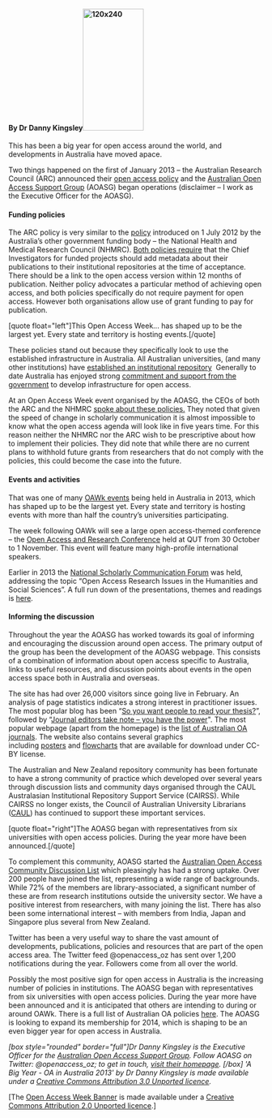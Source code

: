 <html><body><div>

<div>

<h4>By Dr Danny Kingsley<a href="http://creativecommons.org.nz/wp-content/uploads/2013/10/120x240.jpg"><img class="alignright size-full wp-image-4722" alt="120x240" src="http://creativecommons.org.nz/wp-content/uploads/2013/10/120x240.jpg" width="120" height="240"></a></h4>

This has been a big year for open access around the world, and developments in Australia have moved apace.



Two things happened on the first of January 2013 – the Australian Research Council (ARC) announced their <a href="http://www.arc.gov.au/applicants/open_access.htm" target="_blank">open access policy</a> and the <a href="http://aoasg.org.au" target="_blank">Australian Open Access Support Group</a> (AOASG) began operations (disclaimer – I work as the Executive Officer for the AOASG).

<h4>Funding policies</h4>

The ARC policy is very similar to the <a href="http://www.nhmrc.gov.au/grants/policy/dissemination-research-findings" target="_blank">policy</a> introduced on 1 July 2012 by the Australia’s other government funding body – the National Health and Medical Research Council (NHMRC). <a href="http://aoasg.org.au/resources/comparison-of-arc-nhmrc-policies/" target="_blank">Both policies require</a> that the Chief Investigators for funded projects should add metadata about their publications to their institutional repositories at the time of acceptance. There should be a link to the open access version within 12 months of publication. Neither policy advocates a particular method of achieving open access, and both policies specifically do not require payment for open access. However both organisations allow use of grant funding to pay for publication.



[quote float="left"]This Open Access Week... has shaped up to be the largest yet. Every state and territory is hosting events.[/quote]



These policies stand out because they specifically look to use the established infrastructure in Australia. All Australian universities, (and many other institutions) have <a href="http://aoasg.org.au/open-access-repositories-at-australian-institutions/." target="_blank">established an institutional repository</a>  Generally to date Australia has enjoyed strong <a href="http://aoasg.org.au/2013/03/19/centrally-supported-open-access-initiatives-in-australia/" target="_blank">commitment and support from the government</a> to develop infrastructure for open access.



At an Open Access Week event organised by the AOASG, the CEOs of both the ARC and the NHMRC <a href="https://www.youtube.com/watch?v=2Kcj8j3LyBQ" target="_blank">spoke about these policies.</a> They noted that given the speed of change in scholarly communication it is almost impossible to know what the open access agenda will look like in five years time. For this reason neither the NHMRC nor the ARC wish to be prescriptive about how to implement their policies. They did note that while there are no current plans to withhold future grants from researchers that do not comply with the policies, this could become the case into the future.

<h4>Events and activities</h4>

That was one of many <a href="http://aoasg.org.au/oawk-events-2013/" target="_blank">OAWk events</a> being held in Australia in 2013, which has shaped up to be the largest yet. Every state and territory is hosting events with more than half the country’s universities participating.



The week following OAWk will see a large open access-themed conference – the <a href="http://www.oar2013.qut.edu.au" target="_blank">Open Access and Research Conference</a> held at QUT from 30 October to 1 November. This event will feature many high-profile international speakers.



Earlier in 2013 the <a href="http://www.humanities.org.au/About/AlliedOrganisations/NationalScholarlyCommunicationsForum.aspx" target="_blank">National Scholarly Communication Forum</a> was held, addressing the topic “Open Access Research Issues in the Humanities and Social Sciences”. A full run down of the presentations, themes and readings is <a href="http://aoasg.org.au/2013/05/16/notes-from-the-national-scholarly-communication-forum-may-3-2013/" target="_blank">here</a>.

<h4>Informing the discussion</h4>

Throughout the year the AOASG has worked towards its goal of informing and encouraging the discussion around open access. The primary output of the group has been the development of the AOASG webpage. This consists of a combination of information about open access specific to Australia, links to useful resources, and discussion points about events in the open access space both in Australia and overseas.



The site has had over 26,000 visitors since going live in February. An analysis of page statistics indicates a strong interest in practitioner issues. The most popular blog has been “<a href="http://aoasg.org.au/2013/04/10/so-you-want-people-to-read-your-thesis/" target="_blank">So you want people to read your thesis?</a>”, followed by “<a href="http://aoasg.org.au/2013/03/25/journal-editors-take-note-you-have-the-power/" target="_blank">Journal editors take note – you have the power</a>". The most popular webpage (apart from the homepage) is the <a href="http://aoasg.org.au/open-access-in-action/australian-oa-journals/" target="_blank">list of Australian OA journals</a>. The website also contains several graphics including <a href="http://aoasg.org.au/how-to-make-research-oa/" target="_blank">posters</a> and <a href="http://aoasg.org.au/resources/policy-compliance-decision-tree/" target="_blank">flowcharts</a> that are available for download under CC-BY license.



The Australian and New Zealand repository community has been fortunate to have a strong community of practice which developed over several years through discussion lists and community days organised through the CAUL Australasian Institutional Repository Support Service (CAIRSS). While CAIRSS no longer exists, the Council of Australian University Librarians (<a href="http://www.caul.edu.au" target="_blank">CAUL</a>) has continued to support these important services.



[quote float="right"]The AOASG began with representatives from six universities with open access policies. During the year more have been announced.[/quote]



To complement this community, AOASG started the <a href="http://mailman.anu.edu.au/mailman/listinfo/australian_oa_community" target="_blank">Australian Open Access Community Discussion List</a> which pleasingly has had a strong uptake. Over 200 people have joined the list, representing a wide range of backgrounds. While 72% of the members are library-associated, a significant number of these are from research institutions outside the university sector. We have a positive interest from researchers, with many joining the list. There has also been some international interest – with members from India, Japan and Singapore plus several from New Zealand.



Twitter has been a very useful way to share the vast amount of developments, publications, policies and resources that are part of the open access area. The Twitter feed @openaccess_oz has sent over 1,200 notifications during the year. Followers come from all over the world.



Possibly the most positive sign for open access in Australia is the increasing number of policies in institutions. The AOASG began with representatives from six universities with open access policies. During the year more have been announced and it is anticipated that others are intending to during or around OAWk. There is a full list of Australian OA policies <a href="http://aoasg.org.au/resources/" target="_blank">here</a>. The AOASG is looking to expand its membership for 2014, which is shaping to be an even bigger year for open access in Australia.



</div>

</div>

<em>[box style="rounded" border="full"]Dr Danny Kingsley is the Executive Officer for the <a href="wwww.aoasg.org.au" target="_blank">Australian Open Access Support Group</a>. Follow AOASG on Twitter: @openaccess_oz; to get in touch, <a href="http://aoasg.org.au/contact-us/" target="_blank">visit their homepage</a>. [/box] 'A Big Year - OA in Australia 2013' by Dr Danny Kingsley is made available under a <a href="http://creativecommons.org/licenses/by/3.0/" target="_blank">Creative Commons Attribution 3.0 Unported licence</a>. </em>



[The <a href="http://www.openaccessweek.org/page/downloads-2" target="_blank">Open Access Week Banner</a> is made available under a <a href="http://creativecommons.org/licenses/by/2.0/" target="_blank">Creative Commons Attribution 2.0 Unported licence</a>.]</body></html>